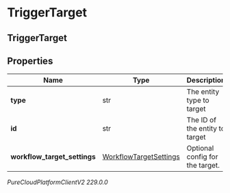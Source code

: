 # TriggerTarget

## TriggerTarget

## Properties

|Name | Type | Description | Notes|
|------------ | ------------- | ------------- | -------------|
| **type** | str | The entity type to target | [optional] |
| **id** | str | The ID of the entity to target | [optional] |
| **workflow_target_settings** | [WorkflowTargetSettings](WorkflowTargetSettings) | Optional config for the target. | [optional] |



_PureCloudPlatformClientV2 229.0.0_
